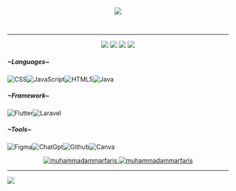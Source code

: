 <br>
<p align="center">
    <img src="https://readme-typing-svg.herokuapp.com/?lines=Hello;Im+Muhammad+Ammar+Faris+Fauzi&font=Fira%20Code&color=%23D62F79&center=true&width=400&height=100">
</p>
<br>

<hr>
<p align="center">
  <a target="_blank" href="https://www.linkedin.com/in/ammar-faris-fauzi-339260295/"><img src="https://img.shields.io/badge/-LinkedIn-0077B5?style=for-the-badge&logo=Linkedin&logoColor=white"></img></a>
  <a target="_blank" href="mailto:farisfauzi444@gmail.com"><img src="https://img.shields.io/badge/-Gmail-D14836?style=for-the-badge&logo=Gmail&logoColor=white"></img></a>
  <a target="_blank" href="https://dribbble.com/Shion12"><img src="https://img.shields.io/badge/Dribbble-EA4C89?style=for-the-badge&logo=dribbble&logoColor=white"></img></a>
  <a target="_blank" href="https://www.instagram.com/onekebabplease._/?utm_source=ig_web_button_share_sheet"><img src="https://img.shields.io/badge/Instagram-E4405F?style=for-the-badge&logo=instagram&logoColor=white"></img></a>
</p>

<h5 align="left">~Languages~</h5>

![CSS](https://img.shields.io/badge/css3-%231572B6.svg?style=for-the-badge&logo=css3&logoColor=white)![JavaScript](https://img.shields.io/badge/javascript-%23323330.svg?style=for-the-badge&logo=javascript&logoColor=%23F7DF1E)![HTML5](https://img.shields.io/badge/html5-%23E34F26.svg?style=for-the-badge&logo=html5&logoColor=white)![Java](https://img.shields.io/badge/java-%23ED8B00.svg?style=for-the-badge&logo=openjdk&logoColor=white)

<h5 align="left">~Framework~</h5>

![Flutter](https://img.shields.io/badge/Flutter-02569B?style=for-the-badge&logo=flutter&logoColor=white)![Laravel](https://img.shields.io/badge/Laravel-FF2D20?style=for-the-badge&logo=laravel&logoColor=white) 

<h5 align="left">~Tools~</h5>

![Figma](https://img.shields.io/badge/Figma-F24E1E?style=for-the-badge&logo=figma&logoColor=white)![ChatGpt](https://img.shields.io/badge/ChatGPT-74aa9c?style=for-the-badge&logo=openai&logoColor=white)![Github](https://img.shields.io/badge/GitHub-100000?style=for-the-badge&logo=github&logoColor=white)![Canva](https://img.shields.io/badge/Canva-%2300C4CC.svg?style=for-the-badge&logo=Canva&logoColor=white)

<div align="center">
  <a href="https://github.com/muhammadammarfaris">
    <img src="https://github-readme-streak-stats.herokuapp.com/?user=muhammadammarfaris&&theme=tokyonight" alt="muhammadammarfaris"/>
    <img src="https://github-readme-stats.vercel.app/api?username=muhammadammarfaris&show_icons=true&locale=en&layout=compact&theme=tokyonight" alt="muhammadammarfaris"/>
  </a>
</div>

<hr>
<p align="center">
  
  [![](https://visitcount.itsvg.in/api?id=muhammadammarfaris&icon=0&color=1)](https://visitcount.itsvg.in)
</p>
